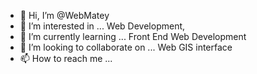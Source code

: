 - 👋 Hi, I’m @WebMatey
- 👀 I’m interested in ... Web Development, 
- 🌱 I’m currently learning ... Front End Web Development
- 💞️ I’m looking to collaborate on ... Web GIS interface
- 📫 How to reach me ...

<!---
WebMatey/WebMatey is a ✨ special ✨ repository because its `README.md` (this file) appears on your GitHub profile.
You can click the Preview link to take a look at your changes.
--->
